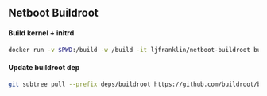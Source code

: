 ## Netboot Buildroot

#### Build kernel + initrd

```bash
docker run -v $PWD:/build -w /build -it ljfranklin/netboot-buildroot build.sh raspberrypi3_64_custom_defconfig
```

#### Update buildroot dep

```bash
git subtree pull --prefix deps/buildroot https://github.com/buildroot/buildroot master --squash
```
